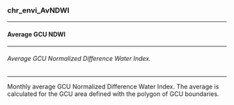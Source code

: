 ### chr_envi_AvNDWI



------
#### Average GCU NDWI



------
###### Average GCU Normalized Difference Water Index.



------
Monthly average GCU Normalized Difference Water Index. The average is calculated for the GCU area defined with the polygon of GCU boundaries.